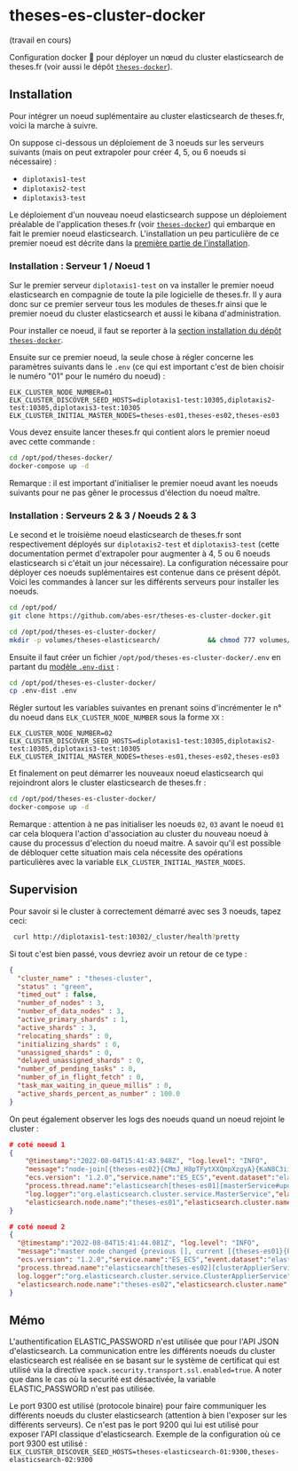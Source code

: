 # theses-es-cluster-docker

(travail en cours)

Configuration docker 🐳 pour déployer un nœud du cluster elasticsearch de theses.fr (voir aussi le dépôt [``theses-docker``](https://github.com/abes-esr/theses-docker)). 
## Installation

Pour intégrer un noeud suplémentaire au cluster elasticsearch de theses.fr, voici la marche à suivre.

On suppose ci-dessous un déploiement de 3 noeuds sur les serveurs suivants (mais on peut extrapoler pour créer 4, 5, ou 6 noeuds si nécessaire) :
- ``diplotaxis1-test``
- ``diplotaxis2-test``
- ``diplotaxis3-test``

Le déploiement d'un nouveau noeud elasticsearch suppose un déploiement préalable de l'application theses.fr (voir [``theses-docker``](https://github.com/abes-esr/theses-docker)) qui embarque en fait le premier noeud elasticsearch. L'installation un peu particulière de ce premier noeud est décrite dans la [première partie de l'installation](#installation--serveur-1--noeud-1).


### Installation : Serveur 1 / Noeud 1

Sur le premier serveur ``diplotaxis1-test`` on va installer le premier noeud elasticsearch en compagnie de toute la pile logicielle de theses.fr. Il y aura donc sur ce premier serveur tous les modules de theses.fr ainsi que le premier noeud du cluster elasticsearch et aussi le kibana d'administration.

Pour installer ce noeud, il faut se reporter à la [section installation du dépôt ``theses-docker``](README.md#installation).

Ensuite sur ce premier noeud, la seule chose à régler concerne les paramètres suivants dans le ``.env`` (ce qui est important c'est de bien choisir le numéro "01" pour le numéro du noeud) :
```env
ELK_CLUSTER_NODE_NUMBER=01
ELK_CLUSTER_DISCOVER_SEED_HOSTS=diplotaxis1-test:10305,diplotaxis2-test:10305,diplotaxis3-test:10305
ELK_CLUSTER_INITIAL_MASTER_NODES=theses-es01,theses-es02,theses-es03
```

Vous devez ensuite lancer theses.fr qui contient alors le premier noeud avec cette commande :
```bash
cd /opt/pod/theses-docker/
docker-compose up -d
```

Remarque : il est important d'initialiser le premier noeud avant les noeuds suivants pour ne pas gêner le processus d'élection du noeud maître.

### Installation : Serveurs 2 & 3 / Noeuds 2 & 3

Le second et le troisième noeud elasticsearch de theses.fr sont respectivement déployés sur ``diplotaxis2-test`` et ``diplotaxis3-test`` (cette documentation permet d'extrapoler pour augmenter à 4, 5 ou 6 noeuds elasticsearch si c'était un jour nécessaire). La configuration nécessaire pour déployer ces noeuds suplémentaires est contenue dans ce présent dépôt. Voici les commandes à lancer sur les différents serveurs pour installer les noeuds.

```bash
cd /opt/pod/
git clone https://github.com/abes-esr/theses-es-cluster-docker.git

cd /opt/pod/theses-es-cluster-docker/
mkdir -p volumes/theses-elasticsearch/            && chmod 777 volumes/theses-elasticsearch/
```

Ensuite il faut créer un fichier ``/opt/pod/theses-es-cluster-docker/.env`` en partant du [modèle ``.env-dist``](./.env-dist) :
```bash
cd /opt/pod/theses-es-cluster-docker/
cp .env-dist .env
```

Régler surtout les variables suivantes en prenant soins d'incrémenter le n° du noeud dans ``ELK_CLUSTER_NODE_NUMBER`` sous la forme ``XX`` :
```env
ELK_CLUSTER_NODE_NUMBER=02
ELK_CLUSTER_DISCOVER_SEED_HOSTS=diplotaxis1-test:10305,diplotaxis2-test:10305,diplotaxis3-test:10305
ELK_CLUSTER_INITIAL_MASTER_NODES=theses-es01,theses-es02,theses-es03
```

Et finalement on peut démarrer les nouveaux noeud elasticsearch qui rejoindront alors le cluster elasticsearch de theses.fr :
```bash
cd /opt/pod/theses-es-cluster-docker/
docker-compose up -d
```

Remarque : attention à ne pas initialiser les noeuds ``02``, ``03`` avant le noeud ``01`` car cela bloquera l'action d'association au cluster du nouveau noeud à cause du processus d'election du noeud maitre. A savoir qu'il est possible de débloquer cette situation mais cela nécessite des opérations particulières avec la variable ``ELK_CLUSTER_INITIAL_MASTER_NODES``. 

## Supervision

Pour savoir si le cluster à correctement démarré avec ses 3 noeuds, tapez ceci:
```bash
 curl http://diplotaxis1-test:10302/_cluster/health?pretty
```

Si tout c'est bien passé, vous devriez avoir un retour de ce type :
```json
{
  "cluster_name" : "theses-cluster",
  "status" : "green",
  "timed_out" : false,
  "number_of_nodes" : 3,
  "number_of_data_nodes" : 3,
  "active_primary_shards" : 1,
  "active_shards" : 3,
  "relocating_shards" : 0,
  "initializing_shards" : 0,
  "unassigned_shards" : 0,
  "delayed_unassigned_shards" : 0,
  "number_of_pending_tasks" : 0,
  "number_of_in_flight_fetch" : 0,
  "task_max_waiting_in_queue_millis" : 0,
  "active_shards_percent_as_number" : 100.0
}
```

On peut également observer les logs des noeuds quand un noeud rejoint le cluster :
```json
# coté noeud 1
{
    "@timestamp":"2022-08-04T15:41:43.948Z", "log.level": "INFO",
    "message":"node-join[{theses-es02}{CMmJ_H8pTFytXXQmpXzgyA}{KaN8C3iiS2-pOgy95ffbWg}{theses-es02}{172.19.0.2}{172.19.0.2:9300}{cdfhilmrstw} joining], term: 8, version: 169, delta: added {{theses-es02}{CMmJ_H8pTFytXXQmpXzgyA}{KaN8C3iiS2-pOgy95ffbWg}{theses-es02}{172.19.0.2}{172.19.0.2:9300}{cdfhilmrstw}}",
    "ecs.version": "1.2.0","service.name":"ES_ECS","event.dataset":"elasticsearch.server",
    "process.thread.name":"elasticsearch[theses-es01][masterService#updateTask][T#1]",
    "log.logger":"org.elasticsearch.cluster.service.MasterService","elasticsearch.cluster.uuid":"EA2ApdRuRcCnbCfciirzLw","elasticsearch.node.id":"PWZosK0yTE-JU3WepmBm8g",
    "elasticsearch.node.name":"theses-es01","elasticsearch.cluster.name":"theses-cluster"
}

# coté noeud 2
{
  "@timestamp":"2022-08-04T15:41:44.081Z", "log.level": "INFO",
  "message":"master node changed {previous [], current [{theses-es01}{PWZosK0yTE-JU3WepmBm8g}{BpgvdReTTwuft4e3CTkCyA}{theses-es01}{172.19.0.3}{172.19.0.3:9300}{cdfhilmrstw}]}, added {{theses-es01}{PWZosK0yTE-JU3WepmBm8g}{BpgvdReTTwuft4e3CTkCyA}{theses-es01}{172.19.0.3}{172.19.0.3:9300}{cdfhilmrstw}}, term: 8, version: 169, reason: ApplyCommitRequest{term=8, version=169, sourceNode={theses-es01}{PWZosK0yTE-JU3WepmBm8g}{BpgvdReTTwuft4e3CTkCyA}{theses-es01}{172.19.0.3}{172.19.0.3:9300}{cdfhilmrstw}{ml.machine_memory=1073741824, ml.max_jvm_size=536870912, xpack.installed=true}}",
  "ecs.version": "1.2.0","service.name":"ES_ECS","event.dataset":"elasticsearch.server",
  "process.thread.name":"elasticsearch[theses-es02][clusterApplierService#updateTask][T#1]","
  log.logger":"org.elasticsearch.cluster.service.ClusterApplierService",
  "elasticsearch.node.name":"theses-es02","elasticsearch.cluster.name":"theses-cluster"
}
```


## Mémo

L'authentification ELASTIC_PASSWORD n'est utilisée que pour l'API JSON d'elasticsearch. La communication entre les différents noeuds du cluster elasticsearch est réalisée en se basant sur le système de certificat qui est utilisé via la directive ``xpack.security.transport.ssl.enabled=true``. A noter que dans le cas où la securité est désactivée, la variable ELASTIC_PASSWORD n'est pas utilisée.

Le port 9300 est utilisé (protocole binaire) pour faire communiquer les différents noeuds du cluster elasticsearch (attention à bien l'exposer sur les différents serveurs). Ce n'est pas le port 9200 qui lui est utilisé pour exposer l'API classique d'elasticsearch. Exemple de la configuration où ce port 9300 est utilisé :  
``ELK_CLUSTER_DISCOVER_SEED_HOSTS=theses-elasticsearch-01:9300,theses-elasticsearch-02:9300``
